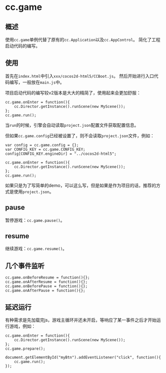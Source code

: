 # cc.game

## 概述

使用`cc.game`单例代替了原有的`cc.Application`以及`cc.AppControl`。
简化了工程启动代码的编写。

## 使用

首先在`index.html`中引入`xxx/cocos2d-html5/CCBoot.js`。
然后开始进行入口代码编写，一般放在`main.js`中。

项目启动代码的编写较v2版本是大大的精简了，使用起来会更加舒服：

```
cc.game.onEnter = function(){
    cc.Director.getInstance().runScene(new MyScene());
};
cc.game.run();
```

当`run`的时候，引擎会自动读取`project.json`配置文件获取配置信息。

但如果`cc.game.config`已经被设置了，则不会读取`project.json`文件，例如：

```
var config = cc.game.config = {};
var CONFIG_KEY = cc.game.CONFIG_KEY;
config[CONFIG_KEY.engineDir] = "../cocos2d-html5";

cc.game.onEnter = function(){
    cc.Director.getInstance().runScene(new MyScene());
};
cc.game.run();
```

如果只是为了写简单的demo，可以这么写，但是如果是作为项目的话，推荐的方式是使用`project.json`。

## pause

暂停游戏：`cc.game.pause()`。

## resume

继续游戏：`cc.game.resume()`。

## 几个事件监听

```
cc.game.onBeforeResume = function(){};
cc.game.onAfterResume = function(){};
cc.game.onBeforePause = function(){};
cc.game.onAfterPause = function(){};
```

## 延迟运行

有种需求是先加载完js，游戏主循环并还未开启，等响应了某一事件之后才开始运行游戏，例如：

```
cc.game.onEnter = function(){
    cc.Director.getInstance().runScene(new MyScene());
};
cc.game.prepare();

document.getElementById("myBtn").addEventListener("click", function(){
    cc.game.run();
});
```

